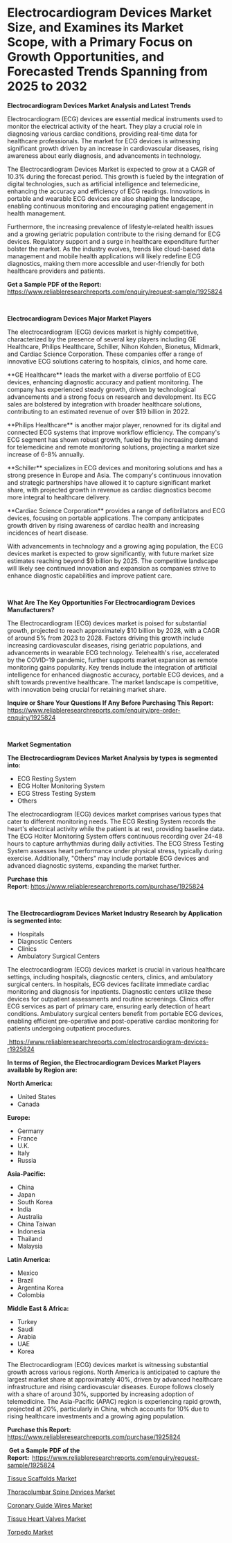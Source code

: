 <p><h1>Electrocardiogram Devices Market Size, and Examines its Market Scope, with a Primary Focus on Growth Opportunities, and Forecasted Trends Spanning from 2025 to 2032</h1></p><p><strong>Electrocardiogram Devices Market Analysis and Latest Trends</strong></p>
<p><p>Electrocardiogram (ECG) devices are essential medical instruments used to monitor the electrical activity of the heart. They play a crucial role in diagnosing various cardiac conditions, providing real-time data for healthcare professionals. The market for ECG devices is witnessing significant growth driven by an increase in cardiovascular diseases, rising awareness about early diagnosis, and advancements in technology.</p><p>The Electrocardiogram Devices Market is expected to grow at a CAGR of 10.3% during the forecast period. This growth is fueled by the integration of digital technologies, such as artificial intelligence and telemedicine, enhancing the accuracy and efficiency of ECG readings. Innovations in portable and wearable ECG devices are also shaping the landscape, enabling continuous monitoring and encouraging patient engagement in health management.</p><p>Furthermore, the increasing prevalence of lifestyle-related health issues and a growing geriatric population contribute to the rising demand for ECG devices. Regulatory support and a surge in healthcare expenditure further bolster the market. As the industry evolves, trends like cloud-based data management and mobile health applications will likely redefine ECG diagnostics, making them more accessible and user-friendly for both healthcare providers and patients.</p></p>
<p><strong>Get a Sample PDF of the Report:&nbsp;</strong> <a href="https://www.reliableresearchreports.com/enquiry/request-sample/1925824?utm_campaign=102&utm_medium=2&utm_source=Github&utm_content=ia&utm_term=04032025&utm_id=electrocardiogram-devices">https://www.reliableresearchreports.com/enquiry/request-sample/1925824</a></p>
<p>&nbsp;</p>
<p><strong>Electrocardiogram Devices Major Market Players</strong></p>
<p><p>The electrocardiogram (ECG) devices market is highly competitive, characterized by the presence of several key players including GE Healthcare, Philips Healthcare, Schiller, Nihon Kohden, Bionetus, Midmark, and Cardiac Science Corporation. These companies offer a range of innovative ECG solutions catering to hospitals, clinics, and home care.</p><p>**GE Healthcare** leads the market with a diverse portfolio of ECG devices, enhancing diagnostic accuracy and patient monitoring. The company has experienced steady growth, driven by technological advancements and a strong focus on research and development. Its ECG sales are bolstered by integration with broader healthcare solutions, contributing to an estimated revenue of over $19 billion in 2022.</p><p>**Philips Healthcare** is another major player, renowned for its digital and connected ECG systems that improve workflow efficiency. The company's ECG segment has shown robust growth, fueled by the increasing demand for telemedicine and remote monitoring solutions, projecting a market size increase of 6-8% annually.</p><p>**Schiller** specializes in ECG devices and monitoring solutions and has a strong presence in Europe and Asia. The company's continuous innovation and strategic partnerships have allowed it to capture significant market share, with projected growth in revenue as cardiac diagnostics become more integral to healthcare delivery.</p><p>**Cardiac Science Corporation** provides a range of defibrillators and ECG devices, focusing on portable applications. The company anticipates growth driven by rising awareness of cardiac health and increasing incidences of heart disease.</p><p>With advancements in technology and a growing aging population, the ECG devices market is expected to grow significantly, with future market size estimates reaching beyond $9 billion by 2025. The competitive landscape will likely see continued innovation and expansion as companies strive to enhance diagnostic capabilities and improve patient care.</p></p>
<p>&nbsp;</p>
<p><strong>What Are The Key Opportunities For Electrocardiogram Devices Manufacturers?</strong></p>
<p><p>The Electrocardiogram (ECG) devices market is poised for substantial growth, projected to reach approximately $10 billion by 2028, with a CAGR of around 5% from 2023 to 2028. Factors driving this growth include increasing cardiovascular diseases, rising geriatric populations, and advancements in wearable ECG technology. Telehealth's rise, accelerated by the COVID-19 pandemic, further supports market expansion as remote monitoring gains popularity. Key trends include the integration of artificial intelligence for enhanced diagnostic accuracy, portable ECG devices, and a shift towards preventive healthcare. The market landscape is competitive, with innovation being crucial for retaining market share.</p></p>
<p><strong>Inquire or Share Your Questions If Any Before Purchasing This Report:</strong> <a href="https://www.reliableresearchreports.com/enquiry/pre-order-enquiry/1925824?utm_campaign=102&utm_medium=2&utm_source=Github&utm_content=ia&utm_term=04032025&utm_id=electrocardiogram-devices">https://www.reliableresearchreports.com/enquiry/pre-order-enquiry/1925824</a></p>
<p>&nbsp;</p>
<p><strong>Market Segmentation</strong></p>
<p><strong>The Electrocardiogram Devices Market Analysis by types is segmented into:</strong></p>
<p><ul><li>ECG Resting System</li><li>ECG Holter Monitoring System</li><li>ECG Stress Testing System</li><li>Others</li></ul></p>
<p><p>The electrocardiogram (ECG) devices market comprises various types that cater to different monitoring needs. The ECG Resting System records the heart's electrical activity while the patient is at rest, providing baseline data. The ECG Holter Monitoring System offers continuous recording over 24-48 hours to capture arrhythmias during daily activities. The ECG Stress Testing System assesses heart performance under physical stress, typically during exercise. Additionally, "Others" may include portable ECG devices and advanced diagnostic systems, expanding the market further.</p></p>
<p><strong>Purchase this Report:&nbsp;</strong><a href="https://www.reliableresearchreports.com/purchase/1925824?utm_campaign=102&utm_medium=2&utm_source=Github&utm_content=ia&utm_term=04032025&utm_id=electrocardiogram-devices">https://www.reliableresearchreports.com/purchase/1925824</a></p>
<p>&nbsp;</p>
<p><strong>The Electrocardiogram Devices Market Industry Research by Application is segmented into:</strong></p>
<p><ul><li>Hospitals</li><li>Diagnostic Centers</li><li>Clinics</li><li>Ambulatory Surgical Centers</li></ul></p>
<p><p>The electrocardiogram (ECG) devices market is crucial in various healthcare settings, including hospitals, diagnostic centers, clinics, and ambulatory surgical centers. In hospitals, ECG devices facilitate immediate cardiac monitoring and diagnosis for inpatients. Diagnostic centers utilize these devices for outpatient assessments and routine screenings. Clinics offer ECG services as part of primary care, ensuring early detection of heart conditions. Ambulatory surgical centers benefit from portable ECG devices, enabling efficient pre-operative and post-operative cardiac monitoring for patients undergoing outpatient procedures.</p></p>
<p><a href="https://www.reliableresearchreports.com/electrocardiogram-devices-r1925824?utm_campaign=102&utm_medium=2&utm_source=Github&utm_content=ia&utm_term=04032025&utm_id=electrocardiogram-devices">&nbsp;https://www.reliableresearchreports.com/electrocardiogram-devices-r1925824</a></p>
<p><strong>In terms of Region, the Electrocardiogram Devices Market Players available by Region are:</strong></p>
<p>
    <p> <strong> North America: </strong>
        <ul>
            <li>United States</li>
            <li>Canada</li>
        </ul>
        </p> 
    <p> <strong> Europe: </strong>
        <ul>
            <li>Germany</li>
            <li>France</li>
            <li>U.K.</li>
            <li>Italy</li>
            <li>Russia</li>
        </ul>
        </p> 
    <p> <strong> Asia-Pacific: </strong>
        <ul>
            <li>China</li>
            <li>Japan</li>
            <li>South Korea</li>
            <li>India</li>
            <li>Australia</li>
            <li>China Taiwan</li>
            <li>Indonesia</li>
            <li>Thailand</li>
            <li>Malaysia</li>
        </ul>
        </p> 
    <p> <strong> Latin America: </strong>
        <ul>
            <li>Mexico</li>
            <li>Brazil</li>
            <li>Argentina Korea</li>
            <li>Colombia</li>
        </ul>
        </p> 
    <p> <strong> Middle East & Africa: </strong>
        <ul>
            <li>Turkey</li>
            <li>Saudi</li>
            <li>Arabia</li>
            <li>UAE</li>
            <li>Korea</li>
        </ul>
    </p>
    </p>
<p><p>The Electrocardiogram (ECG) devices market is witnessing substantial growth across various regions. North America is anticipated to capture the largest market share at approximately 40%, driven by advanced healthcare infrastructure and rising cardiovascular diseases. Europe follows closely with a share of around 30%, supported by increasing adoption of telemedicine. The Asia-Pacific (APAC) region is experiencing rapid growth, projected at 20%, particularly in China, which accounts for 10% due to rising healthcare investments and a growing aging population.</p></p>
<p><strong>Purchase this Report: </strong><a href="https://www.reliableresearchreports.com/purchase/1925824?utm_campaign=102&utm_medium=2&utm_source=Github&utm_content=ia&utm_term=04032025&utm_id=electrocardiogram-devices">https://www.reliableresearchreports.com/purchase/1925824</a></p>
<p>&nbsp;<strong>Get a Sample PDF of the Report:&nbsp;&nbsp;</strong><a href="https://www.reliableresearchreports.com/enquiry/request-sample/1925824?utm_campaign=102&utm_medium=2&utm_source=Github&utm_content=ia&utm_term=04032025&utm_id=electrocardiogram-devices">https://www.reliableresearchreports.com/enquiry/request-sample/1925824</a></p>
<p><strong></strong></p>
<p><p><a href="https://github.com/shamstirroc7/Market-Research-Report-List-1/blob/main/tissue-scaffolds-market.md?utm_campaign=102&utm_medium=2&utm_source=Github&utm_content=ia&utm_term=04032025&utm_id=electrocardiogram-devices">Tissue Scaffolds Market</a></p><p><a href="https://github.com/doljanzwald/Market-Research-Report-List-1/blob/main/thoracolumbar-spine-devices-market.md?utm_campaign=102&utm_medium=2&utm_source=Github&utm_content=ia&utm_term=04032025&utm_id=electrocardiogram-devices">Thoracolumbar Spine Devices Market</a></p><p><a href="https://github.com/rianttegang/Market-Research-Report-List-1/blob/main/coronary-guide-wires-market.md?utm_campaign=102&utm_medium=2&utm_source=Github&utm_content=ia&utm_term=04032025&utm_id=electrocardiogram-devices">Coronary Guide Wires Market</a></p><p><a href="https://github.com/usraceby/Market-Research-Report-List-1/blob/main/tissue-heart-valves-market.md?utm_campaign=102&utm_medium=2&utm_source=Github&utm_content=ia&utm_term=04032025&utm_id=electrocardiogram-devices">Tissue Heart Valves Market</a></p><p><a href="https://github.com/casimbrhelck/Market-Research-Report-List-1/blob/main/torpedo-market.md?utm_campaign=102&utm_medium=2&utm_source=Github&utm_content=ia&utm_term=04032025&utm_id=electrocardiogram-devices">Torpedo Market</a></p></p>